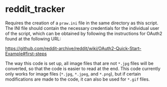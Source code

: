 # reddit_tracker

Requires the creation of a ``praw.ini`` file in the same directory as this script. 
The INI file should contain the necessary credentials for the individual user 
of the script, which can be obtained by following the instructions for OAuth2
found at the following URL: 

https://github.com/reddit-archive/reddit/wiki/OAuth2-Quick-Start-Example#first-steps

The way this code is set up, all image files that are not ``*.jpg`` files will be 
converted, so that the code is easier to read at the end. This code currently
only works for image files (``*.jpg``, ``*.jpeg``, and ``*.png``), but if certain modifications
are made to the code, it can also be used for ``*.gif`` files.
